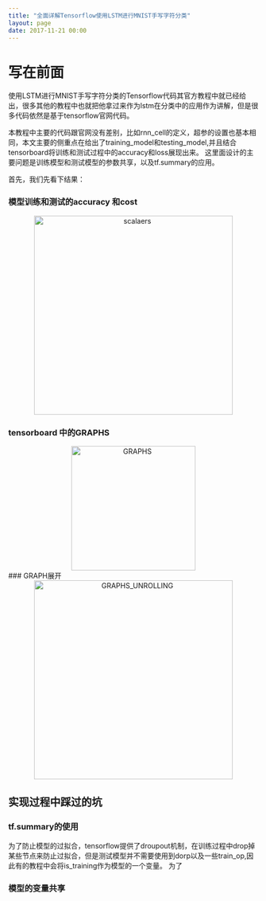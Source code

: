 ```yaml
---
title: "全面详解Tensorflow使用LSTM进行MNIST手写字符分类"
layout: page
date: 2017-11-21 00:00
---
```


# 写在前面
使用LSTM进行MNIST手写字符分类的Tensorflow代码其官方教程中就已经给出，很多其他的教程中也就把他拿过来作为lstm在分类中的应用作为讲解，但是很多代码依然是基于tensorflow官网代码。

本教程中主要的代码跟官网没有差别，比如rnn_cell的定义，超参的设置也基本相同，本文主要的侧重点在给出了training_model和testing_model,并且结合tensorboard将训练和测试过程中的accuracy和loss展现出来。
这里面设计的主要问题是训练模型和测试模型的参数共享，以及tf.summary的应用。

首先，我们先看下结果：
### 模型训练和测试的accuracy 和cost
<center><img src="/wiki/static/images/mnist/train_test.jpg" alt="scalaers" height="400" width="400"/></center>

### tensorboard 中的GRAPHS
<center><img src="/wiki/static/images/mnist/graphs.jpg" alt="GRAPHS" height="250" width="250"/></center>
### GRAPH展开
<center><img src="/wiki/static/images/mnist/graph_unrolling.jpg" alt="GRAPHS_UNROLLING" height="400" width="400"/></center>




## 实现过程中踩过的坑
### tf.summary的使用
为了防止模型的过拟合，tensorflow提供了droupout机制，在训练过程中drop掉某些节点来防止过拟合，但是测试模型并不需要使用到dorp以及一些train_op,因此有的教程中会将is_training作为模型的一个变量。
为了

### 模型的变量共享
